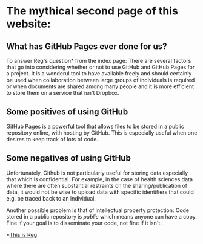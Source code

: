 # The mythical second page of this website:
## What has GitHub Pages ever done for us?

To answer Reg's question* from the index page: There are several factors that go into considering whether or not to use GitHub and GitHub Pages for a project. It is a wonderul tool to have available freely and should certainly be used when collaboration between large groups of individuals is required or when documents are shared among many people and it is more efficient to store them on a service that isn't Dropbox.

## Some positives of using GitHub
GitHub Pages is a powerful tool that allows files to be stored in a public repository online, with hosting by GitHub. This is especially useful when one desires to keep track of lots of code.

## Some negatives of using GitHub
Unfortunately, Github is not particularly useful for storing data especially that which is confidential. For example, in the case of health sciences data where there are often substantial restraints on the sharing/publication of data, it would not be wise to upload data with specific identifiers that could e.g. be traced back to an individual. 

Another possible problem is that of intellectual property protection: Code stored in a public repository is _public_ which means anyone can have a copy. Fine if your goal is to disseminate your code, not fine if it isn't.

*[This is Reg](https://www.google.ca/search?q=reg+life+of+brian&client=firefox-b-ab&dcr=0&source=lnms&tbm=isch&sa=X&ved=0ahUKEwjMg_2jnJLZAhUr6YMKHRElD4kQ_AUICigB&biw=1408&bih=671)
